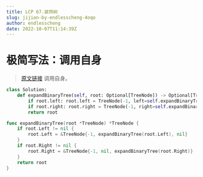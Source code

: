 ```yaml
---
title: LCP 67.装饰树
slug: jijian-by-endlesscheng-4oqo
author: endlesscheng
date: 2022-10-07T11:14:39Z
---
```

# 极简写法：调用自身
 
> [原文链接](https://leetcode.cn/problems/KnLfVT/solution/jijian-by-endlesscheng-4oqo)
调用自身。

```py [sol1-Python]
class Solution:
    def expandBinaryTree(self, root: Optional[TreeNode]) -> Optional[TreeNode]:
        if root.left: root.left = TreeNode(-1, left=self.expandBinaryTree(root.left))
        if root.right: root.right = TreeNode(-1, right=self.expandBinaryTree(root.right))
        return root
```

```go [sol1-Go]
func expandBinaryTree(root *TreeNode) *TreeNode {
	if root.Left != nil {
		root.Left = &TreeNode{-1, expandBinaryTree(root.Left), nil}
	}
	if root.Right != nil {
		root.Right = &TreeNode{-1, nil, expandBinaryTree(root.Right)}
	}
	return root
}
```
